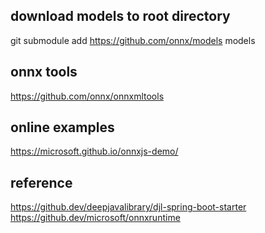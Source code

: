 
## download models to root directory 

git submodule add https://github.com/onnx/models models

## onnx tools
https://github.com/onnx/onnxmltools

## online examples

https://microsoft.github.io/onnxjs-demo/


## reference

https://github.dev/deepjavalibrary/djl-spring-boot-starter
https://github.dev/microsoft/onnxruntime